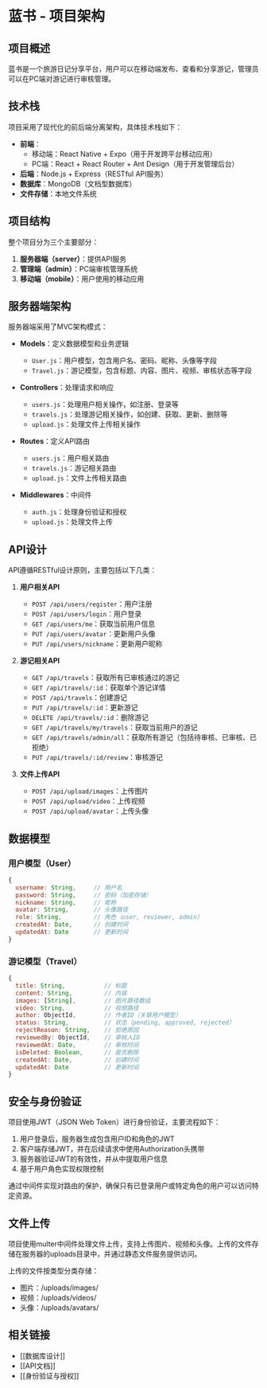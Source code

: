 # 蓝书 - 项目架构

## 项目概述

蓝书是一个旅游日记分享平台，用户可以在移动端发布、查看和分享游记，管理员可以在PC端对游记进行审核管理。

## 技术栈

项目采用了现代化的前后端分离架构，具体技术栈如下：

- **前端**：
  - 移动端：React Native + Expo（用于开发跨平台移动应用）
  - PC端：React + React Router + Ant Design（用于开发管理后台）
- **后端**：Node.js + Express（RESTful API服务）
- **数据库**：MongoDB（文档型数据库）
- **文件存储**：本地文件系统

## 项目结构

整个项目分为三个主要部分：

1. **服务器端（server）**：提供API服务
2. **管理端（admin）**：PC端审核管理系统
3. **移动端（mobile）**：用户使用的移动应用

## 服务器端架构

服务器端采用了MVC架构模式：

- **Models**：定义数据模型和业务逻辑
  - `User.js`：用户模型，包含用户名、密码、昵称、头像等字段
  - `Travel.js`：游记模型，包含标题、内容、图片、视频、审核状态等字段

- **Controllers**：处理请求和响应
  - `users.js`：处理用户相关操作，如注册、登录等
  - `travels.js`：处理游记相关操作，如创建、获取、更新、删除等
  - `upload.js`：处理文件上传相关操作

- **Routes**：定义API路由
  - `users.js`：用户相关路由
  - `travels.js`：游记相关路由
  - `upload.js`：文件上传相关路由

- **Middlewares**：中间件
  - `auth.js`：处理身份验证和授权
  - `upload.js`：处理文件上传

## API设计

API遵循RESTful设计原则，主要包括以下几类：

1. **用户相关API**
   - `POST /api/users/register`：用户注册
   - `POST /api/users/login`：用户登录
   - `GET /api/users/me`：获取当前用户信息
   - `PUT /api/users/avatar`：更新用户头像
   - `PUT /api/users/nickname`：更新用户昵称

2. **游记相关API**
   - `GET /api/travels`：获取所有已审核通过的游记
   - `GET /api/travels/:id`：获取单个游记详情
   - `POST /api/travels`：创建游记
   - `PUT /api/travels/:id`：更新游记
   - `DELETE /api/travels/:id`：删除游记
   - `GET /api/travels/my/travels`：获取当前用户的游记
   - `GET /api/travels/admin/all`：获取所有游记（包括待审核、已审核、已拒绝）
   - `PUT /api/travels/:id/review`：审核游记

3. **文件上传API**
   - `POST /api/upload/images`：上传图片
   - `POST /api/upload/video`：上传视频
   - `POST /api/upload/avatar`：上传头像

## 数据模型

### 用户模型（User）

```javascript
{
  username: String,     // 用户名
  password: String,     // 密码（加密存储）
  nickname: String,     // 昵称
  avatar: String,       // 头像路径
  role: String,         // 角色（user, reviewer, admin）
  createdAt: Date,      // 创建时间
  updatedAt: Date       // 更新时间
}
```

### 游记模型（Travel）

```javascript
{
  title: String,           // 标题
  content: String,         // 内容
  images: [String],        // 图片路径数组
  video: String,           // 视频路径
  author: ObjectId,        // 作者ID（关联用户模型）
  status: String,          // 状态（pending, approved, rejected）
  rejectReason: String,    // 拒绝原因
  reviewedBy: ObjectId,    // 审核人ID
  reviewedAt: Date,        // 审核时间
  isDeleted: Boolean,      // 是否删除
  createdAt: Date,         // 创建时间
  updatedAt: Date          // 更新时间
}
```

## 安全与身份验证

项目使用JWT（JSON Web Token）进行身份验证，主要流程如下：

1. 用户登录后，服务器生成包含用户ID和角色的JWT
2. 客户端存储JWT，并在后续请求中使用Authorization头携带
3. 服务器验证JWT的有效性，并从中提取用户信息
4. 基于用户角色实现权限控制

通过中间件实现对路由的保护，确保只有已登录用户或特定角色的用户可以访问特定资源。

## 文件上传

项目使用multer中间件处理文件上传，支持上传图片、视频和头像。上传的文件存储在服务器的uploads目录中，并通过静态文件服务提供访问。

上传的文件按类型分类存储：
- 图片：/uploads/images/
- 视频：/uploads/videos/
- 头像：/uploads/avatars/

## 相关链接
- [[数据库设计]]
- [[API文档]]
- [[身份验证与授权]] 